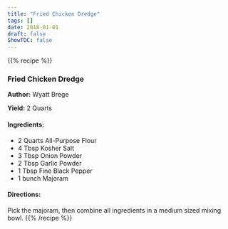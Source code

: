 ```yaml
---
title: "Fried Chicken Dredge"
tags: []
date: 2018-01-01
draft: false
ShowTOC: false
---
```


{{% recipe %}}

### Fried Chicken Dredge

**Author:** Wyatt Brege

**Yield:** 2 Quarts


#### Ingredients:

-   2 Quarts All-Purpose Flour
-   4 Tbsp Kosher Salt
-   3 Tbsp Onion Powder
-   2 Tbsp Garlic Powder
-   1 Tbsp Fine Black Pepper
-   1 bunch Majoram

#### Directions: 

Pick the majoram, then combine all ingredients in a medium sized mixing
bowl.
{{% /recipe %}}

